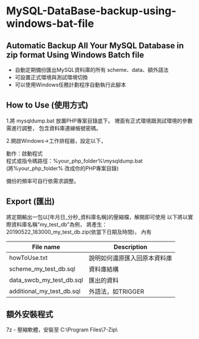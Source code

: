 # MySQL-DataBase-backup-using-windows-bat-file


## Automatic Backup All Your MySQL Database in zip format Using Windows Batch file
* 自動定期備份匯出MySQL資料庫的所有 scheme、data、額外語法
* 可設置正式環境與測試環境切換
* 可以使用Windows任務計劃程序自動執行此腳本

## How to Use (使用方式)

1.將 mysqldump.bat 放置PHP專案目錄底下。
裡面有正式環境跟測試環境的參數需進行調整，
包含資料庫連線帳號密碼。

2.開啟Windows->工作排程器，設定以下，

動作：啟動程式  
程式或指令碼路徑：%your_php_folder%\mysqldump.bat  
(將%your_php_folder% 改成你的PHP專案目錄)  

備份的頻率可自行依需求調整。

## Export (匯出)
將定期輸出一包以[年月日_分秒_資料庫名稱]的壓縮檔，解開即可使用
以下將以實際資料庫名稱"my_test_db"為例，
將產生：20190522_183000_my_test_db.zip(依當下日期及時間)，
內有

File name | Description
------------ | -------------
howToUse.txt | 說明如何還原匯入回原本資料庫
scheme_my_test_db.sql | 資料庫結構
data_swcb_my_test_db.sql | 匯出的資料
additional_my_test_db.sql | 外語法，如TRIGGER

## 額外安裝程式
7z - 壓縮軟體，安裝至 C:\Program Files\7-Zip\
